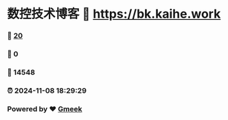 # 数控技术博客 :link: https://bk.kaihe.work 
### :page_facing_up: [20](https://bk.kaihe.work/tag.html) 
### :speech_balloon: 0 
### :hibiscus: 14548 
### :alarm_clock: 2024-11-08 18:29:29 
### Powered by :heart: [Gmeek](https://github.com/Meekdai/Gmeek)

